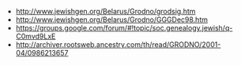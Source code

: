 * http://www.jewishgen.org/Belarus/Grodno/grodsig.htm
* http://www.jewishgen.org/Belarus/Grodno/GGGDec98.htm
* https://groups.google.com/forum/#!topic/soc.genealogy.jewish/q-C0mvd9LxE
* http://archiver.rootsweb.ancestry.com/th/read/GRODNO/2001-04/0986213657
